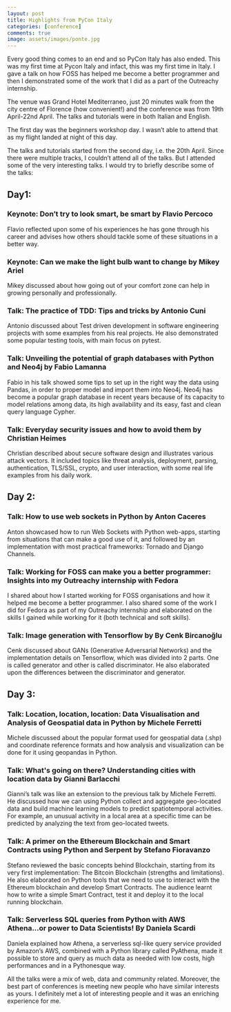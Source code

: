 ```yaml
---
layout: post
title: Highlights from PyCon Italy
categories: [conference]
comments: true
image: assets/images/ponte.jpg
---
```


Every good thing comes to an end and so PyCon Italy has also ended. This was my first time at Pycon Italy and infact, this was my first time in Italy. I gave a talk on how FOSS has helped me become a better programmer and then I demonstrated some of the work that I did as a part of the Outreachy internship.

The venue was Grand Hotel Mediterraneo, just 20 minutes walk from the city centre of Florence (how convenient!) and the conference was from 19th April-22nd April. The talks and tutorials were in both Italian and English.

The first day was the beginners workshop day. I wasn’t able to attend that as my flight landed at night of this day.

The talks and tutorials started from the second day, i.e. the 20th April. Since there were multiple tracks, I couldn’t attend all of the talks. But I attended some of the very interesting talks. I would try to briefly describe some of the talks:

## Day1: ##

### Keynote: Don’t try to look smart, be smart by Flavio Percoco ###
Flavio reflected upon some of his experiences he has gone through his career and advises how others should tackle some of these situations in a better way.

### Keynote: Can we make the light bulb want to change by Mikey Ariel ###
Mikey discussed about how going out of your comfort zone can help in growing personally and professionally.

### Talk: The practice of TDD: Tips and tricks by Antonio Cuni ###
Antonio discussed about Test driven development in software engineering projects with some examples from his real projects. He also demonstrated some popular testing tools, with main focus on pytest.

### Talk: Unveiling the potential of graph databases with Python and Neo4j by Fabio Lamanna ###
Fabio in his talk showed some tips to set up in the right way the data using Pandas, in order to proper model and import them into Neo4j. Neo4j has become a popular graph database in recent years because of its capacity to model relations among data, its high availability and its easy, fast and clean query language Cypher.

### Talk: Everyday security issues and how to avoid them by Christian Heimes ###
Christian described about secure software design and illustrates various attack vectors. It included topics like threat analysis, deployment, parsing, authentication, TLS/SSL, crypto, and user interaction, with some real life examples from his daily work.

## Day 2: ##

### Talk: How to use web sockets in Python by Anton Caceres ###
Anton showcased how to run Web Sockets with Python web-apps, starting from situations that can make a good use of it, and followed by an implementation with most practical frameworks: Tornado and Django Channels.

### Talk: Working for FOSS can make you a better programmer: Insights into my Outreachy internship with Fedora ###
I shared about how I started working for FOSS organisations and how it helped me become a better programmer. I also shared some of the work I did for Fedora as part of my Outreachy internship and elaborated on the skills I gained while working for it (both technical and soft skills).

### Talk: Image generation with Tensorflow by By Cenk Bircanoğlu ###
Cenk discussed about GANs (Generative Adversarial Networks) and the implementation details on Tensorflow, which was divided into 2 parts. One is called generator and other is called discriminator. He also elaborated upon the differences between the discriminator and generator.


## Day 3: ##

### Talk: Location, location, location: Data Visualisation and Analysis of Geospatial data in Python by Michele Ferretti ###
Michele discussed about the popular format used for geospatial data (.shp) and coordinate reference formats and how analysis and visualization can be done for it using geopandas in Python.

### Talk: What's going on there? Understanding cities with location data by Gianni Barlacchi ###
Gianni’s talk was like an extension to the previous talk by Michele Ferretti. He discussed how we can using Python collect and aggregate geo-located data and build machine learning models to predict spatiotemporal activities. For example, an unusual activity in a local area at a specific time can be predicted by analyzing the text from geo-located tweets.

### Talk: A primer on the Ethereum Blockchain and Smart Contracts using Python and Serpent by Stefano Fioravanzo ###
Stefano reviewed the basic concepts behind Blockchain, starting from its very first implementation: The Bitcoin Blockchain (strengths and limitations). He also elaborated on Python tools that we need to use to interact with the Ethereum blockchain and develop Smart Contracts. The audience learnt how to write a simple Smart Contract, test it and deploy it to the  local running blockchain.

### Talk: Serverless SQL queries from Python with AWS Athena...or power to Data Scientists! By Daniela Scardi ###
Daniela explained how Athena, a serverless sql-like query service provided by Amazon’s AWS, combined with a Python library called PyAthena, made it possible to store and query as much data as needed with low costs, high performances and in a Pythonesque way.

All the talks were a mix of web, data and community related. Moreover, the best part of conferences is meeting new people who have similar interests as yours. I definitely met a lot of interesting people and it was an enriching experience for me.
